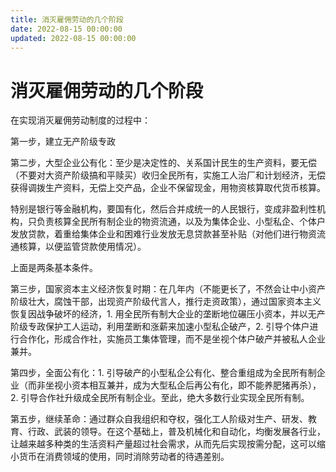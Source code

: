 ```yaml
---
title: 消灭雇佣劳动的几个阶段
date: 2022-08-15 00:00:00
updated: 2022-08-15 00:00:00
---
```


# 消灭雇佣劳动的几个阶段

在实现消灭雇佣劳动制度的过程中：

第一步，建立无产阶级专政

第二步，大型企业公有化：至少是决定性的、关系国计民生的生产资料，要无偿（不要对大资产阶级搞和平赎买）收归全民所有，实施工人治厂和计划经济，无偿获得调拨生产资料，无偿上交产品，企业不保留现金，用物资核算取代货币核算。

特别是银行等金融机构，要国有化，然后合并成统一的人民银行，变成非盈利性机构，只负责核算全民所有制企业的物资流通，以及为集体企业、小型私企、个体户发放贷款，着重给集体企业和困难行业发放无息贷款甚至补贴（对他们进行物资流通核算，以便监管贷款使用情况）。

上面是两条基本条件。

第三步，国家资本主义经济恢复时期：在几年内（不能更长了，不然会让中小资产阶级壮大，腐蚀干部，出现资产阶级代言人，推行走资政策），通过国家资本主义恢复因战争破坏的经济，1. 用全民所有制大企业的垄断地位碾压小资本，并以无产阶级专政保护工人运动，利用垄断和涨薪来加速小型私企破产，2. 引导个体户进行合作化，形成合作社，实施员工集体管理，而不是坐视个体户破产并被私人企业兼并。

第四步，全面公有化：1. 引导破产的小型私企公有化、整合重组成为全民所有制企业（而非坐视小资本相互兼并，成为大型私企后再公有化，即不能养肥猪再杀），2. 引导合作社升级成全民所有制企业。至此，绝大多数行业实现全民所有制。

第五步，继续革命：通过群众自我组织和夺权，强化工人阶级对生产、研发、教育、行政、武装的领导。在这个基础上，普及机械化和自动化，均衡发展各行业，让越来越多种类的生活资料产量超过社会需求，从而先后实现按需分配，这可以缩小货币在消费领域的使用，同时消除劳动者的待遇差别。
